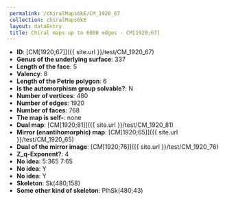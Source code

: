 ```yaml
--- 
 permalink: /chiralMaps6kE/CM_1920_67 
 collection: chiralMaps6kE
 layout: dataEntry
 title: Chiral maps up to 6000 edges - CM[1920;67]
---
```


- **ID**: [CM[1920;67]]({{ site.url }}/test/CM_1920_67)
- **Genus of the underlying surface**: 337
- **Length of the face**: 5
- **Valency**: 8
- **Length of the Petrie polygon**: 6
- **Is the automorphism group solvable?**: N
- **Number of vertices**: 480
- **Number of edges**: 1920
- **Number of faces**: 768
- **The map is self-**: none
- **Dual map**: [CM[1920;81]]({{ site.url }}/test/CM_1920_81)
- **Mirror (enantihomorphic) map**: [CM[1920;65]]({{ site.url }}/test/CM_1920_65)
- **Dual of the mirror image**: [CM[1920;76]]({{ site.url }}/test/CM_1920_76)
- **Z_q-Exponent?**: 4
- **No idea**:  5:365 7:65
- **No idea**: Y
- **No idea**: Y
- **Skeleton**: Sk(480;158)
- **Some other kind of skeleton**: PlhSk(480;43)
